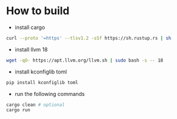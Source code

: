 # How to build
- install cargo
```bash
curl --proto '=https' --tlsv1.2 -sSf https://sh.rustup.rs | sh
```

- install llvm 18
```bash
wget -qO- https://apt.llvm.org/llvm.sh | sudo bash -s -- 18
```

- install kconfiglib toml
```bash
pip install kconfiglib toml
```

- run the following commands
```bash
cargo clean # optional
cargo run
```
